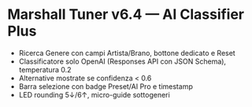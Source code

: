 # Marshall Tuner v6.4 — AI Classifier Plus
- Ricerca Genere con campi Artista/Brano, bottone dedicato e Reset
- Classificatore solo OpenAI (Responses API con JSON Schema), temperatura 0.2
- Alternative mostrate se confidenza < 0.6
- Barra selezione con badge Preset/AI Pro e timestamp
- LED rounding 5↓/6↑, micro-guide sottogeneri
